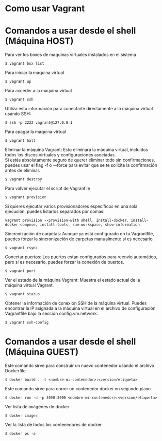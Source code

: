 # Como usar Vagrant

# Comandos a usar desde el shell (Máquina HOST)

Para ver los boxes de maquinas virtuales instalados en el sistema

```shell
$ vagrant box list
```

Para iniciar la maquina virtual 

```shell
$ vagrant up
```

Para acceder a la maquina virtual

```shell
$ vagrant ssh
```

Utiliza esta información para conectarte directamente a la máquina virtual usando SSH:

```shell
$ ssh -p 2222 vagrant@127.0.0.1
```

Para apagar la maquina virtual

```shell
$ vagrant halt
```

Eliminar la máquina Vagrant: Esto eliminará la máquina virtual, incluidos todos los discos virtuales y configuraciones asociadas. <br/>
Si estás absolutamente seguro de querer eliminar todo sin confirmaciones, puedes usar el flag -f o --force para evitar que se te solicite la confirmación antes de eliminar.

```shell
$ vagrant destroy
```

Para volver ejecutar el script de Vagranfile

```shell
$ vagrant provision
```

Si quieres ejecutar varios provisionadores específicos en una sola ejecución, puedes listarlos separados por comas:

```shell
vagrant provision --provision-with shell, install-docker, install-docker-compose, install-tools, run-workspace, show-information
```

Sincronización de carpetas: Aunque ya está configurado en tu Vagrantfile, puedes forzar la sincronización de carpetas manualmente si es necesario.

```shell
$ vagrant rsync
```

Conectar puertos: Los puertos están configurados para reenvío automático, pero si es necesario, puedes forzar la conexión de puertos.

```shell
$ vagrant port
```

Ver el estado de la máquina Vagrant: Muestra el estado actual de la máquina virtual Vagrant.

```shell
$ vagrant status
```

Obtener la información de conexión SSH de la máquina virtual. Puedes encontrar la IP asignada a la máquina virtual en el archivo de configuración Vagrantfile bajo la sección config.vm.network.

```shell
$ vagrant ssh-config
```

# Comandos a usar desde el shell (Máquina GUEST)

Este comando sirve para construir un nuevo contenedor usando el archivo Dockerfile

```shell
$ docker build . -t <nombre-mi-contenedor>:<version/etiqueta>
```

Este comando sirve para correr un contenedor docker en segundo plano

```shell
$ docker run -d -p 3000:3000 <nombre-mi-contenedor>:<version/etiqueta>
```

Ver lista de imágenes de docker

```shell
$ docker images
```

Ver la lista de todos los contenedores de docker
```shell
$ docker ps -a
```
